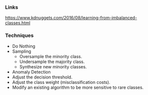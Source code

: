 ### Links
https://www.kdnuggets.com/2016/08/learning-from-imbalanced-classes.html


### Techniques
* Do Nothing
* Sampling
  * Oversample the minority class.
  * Undersample the majority class.
  * Synthesize new minority classes.
* Anomaly Detection
* Adjust the decision threshold.
* Adjust the class weight (misclassification costs).
* Modify an existing algorithm to be more sensitive to rare classes.





